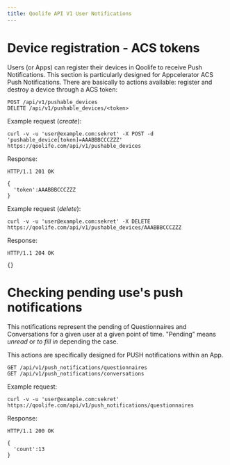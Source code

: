 ```yaml
---
title: Qoolife API V1 User Notifications
---
```


# Device registration - ACS tokens

Users (or Apps) can register their devices in Qoolife to receive Push Notifications. This section is particularly designed for Appcelerator ACS Push Notifications. There are basically to actions available: register and destroy a device through a ACS token:

    POST /api/v1/pushable_devices
    DELETE /api/v1/pushable_devices/<token>

Example request (*create*):

    curl -v -u 'user@example.com:sekret' -X POST -d 'pushable_device[token]=AAABBBCCCZZZ' https://qoolife.com/api/v1/pushable_devices

Response:

    HTTP/1.1 201 OK

    {
      'token':AAABBBCCCZZZ
    }

Example request (*delete*):

    curl -v -u 'user@example.com:sekret' -X DELETE https://qoolife.com/api/v1/pushable_devices/AAABBBCCCZZZ

Response:

    HTTP/1.1 204 OK

    {}

# Checking pending use's push notifications

This notifications represent the pending of Questionnaires and Conversations for
a given user at a given point of time. "Pending" means *unread* or *to fill in*
depending the case.

This actions are specifically designed for PUSH notifications within an App.

    GET /api/v1/push_notifications/questionnaires
    GET /api/v1/push_notifications/conversations

Example request:

    curl -v -u 'user@example.com:sekret' https://qoolife.com/api/v1/push_notifications/questionnaires

Response:

    HTTP/1.1 200 OK

    {
      'count':13
    }
